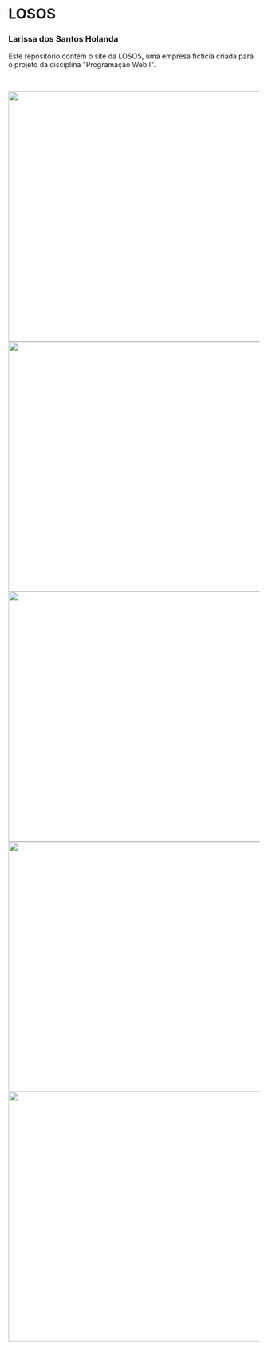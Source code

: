 <h1>LOSOS</h1>
<h3>Larissa dos Santos Holanda</h2>
<p>Este repositório contém o site da LOSOS, uma empresa ficticia criada para o projeto da disciplina "Programação Web I".</p><br>

<img src="https://github.com/larissahol/Losos_Arquitetura/blob/main/losos-images/inicio.png"  height= "500px" width="900px"/><br>
<img src="https://github.com/larissahol/Losos_Arquitetura/blob/main/losos-images/contato.png"  height= "500px" width="900px"/><br>
<img src="https://github.com/larissahol/Losos_Arquitetura/blob/main/losos-images/projetos.png"  height= "500px" width="900px"/><br>
<img src="https://github.com/larissahol/Losos_Arquitetura/blob/main/losos-images/projeto.png"  height= "500px" width="900px"/><br>
<img src="https://github.com/larissahol/Losos_Arquitetura/blob/main/losos-images/historia.png"  height= "500px" width="900px"/><br>
